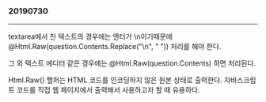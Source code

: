### 20190730
---
textarea에서 친 텍스트의 경우에는 엔터가 \n이기때문에
@Html.Raw(question.Contents.Replace("\n", "
"))
처리를 해야 한다.

그 외 텍스트 에디터 같은 경우에는 @Html.Raw(question.Contents) 하면 처리된다.

Html.Raw() 헬퍼는 HTML 코드를 인코딩하지 않은 원본 상태로 출력한다. 자바스크립트 코드를 직접 웹 페이지에서 출력해서 사용하고자 할 때 유용하다.